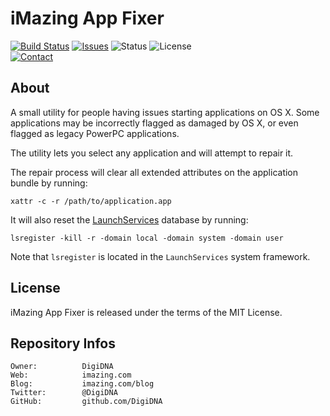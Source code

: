 iMazing App Fixer
=================

[![Build Status](https://img.shields.io/github/workflow/status/DigiDNA/iMazingAppFixer/ci-mac?label=macOS&logo=apple)](https://github.com/DigiDNA/iMazingAppFixer/actions/workflows/ci-mac.yaml)
[![Issues](http://img.shields.io/github/issues/DigiDNA/iMazingAppFixer.svg?logo=github)](https://github.com/DigiDNA/iMazingAppFixer/issues)
![Status](https://img.shields.io/badge/status-legacy-red.svg?logo=git)
![License](https://img.shields.io/badge/license-mit-brightgreen.svg?logo=open-source-initiative)  
[![Contact](https://img.shields.io/badge/follow-@digidna-blue.svg?logo=twitter&style=social)](https://twitter.com/digidna)

About
-----

A small utility for people having issues starting applications on OS X.
Some applications may be incorrectly flagged as damaged by OS X, or even flagged as legacy PowerPC applications.

The utility lets you select any application and will attempt to repair it.

The repair process will clear all extended attributes on the application bundle by running:

    xattr -c -r /path/to/application.app
    
It will also reset the [LaunchServices] database by running:

    lsregister -kill -r -domain local -domain system -domain user
    
Note that `lsregister` is located in the `LaunchServices` system framework.

License
-------

iMazing App Fixer is released under the terms of the MIT License.

Repository Infos
----------------

    Owner:			DigiDNA
    Web:			imazing.com
    Blog:			imazing.com/blog
    Twitter:		@DigiDNA
    GitHub:			github.com/DigiDNA

[LaunchServices]: https://developer.apple.com/library/prerelease/mac/documentation/Carbon/Conceptual/LaunchServicesConcepts/LSCConcepts/LSCConcepts.html
